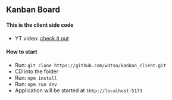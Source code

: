 ## Kanban Board

#### This is the client side code

- YT video: [check it out](https://www.youtube.com/watch?v=ghEiqsES7cU&lc=UgzVBv5X6Wg1LLfGVvJ4AaABAg&ab_channel=CodingJitsu)

#### How to start

- Run: `git clone https://github.com/w3tsa/kanban_client.git`
- CD into the folder
- Run: `npm install`
- Run: `npm run dev`
- Application will be started at `thtp://localhost:5173`
